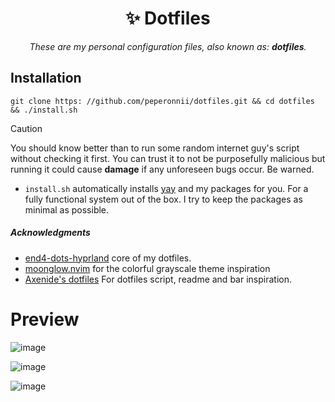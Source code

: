 <h1 align="center">✨ Dotfiles</h1><p align="center"><i>These are my personal configuration files,
also known as: <b>dotfiles</b>.</i></p>

## Installation

```shell
git clone https: //github.com/peperonnii/dotfiles.git && cd dotfiles && ./install.sh
```
>[!CAUTION]
>You should know better than to run some random internet guy's script without checking it first. You can trust it to not be purposefully malicious but running it could cause **damage** if any unforeseen bugs occur. Be warned. 
 - `install.sh` automatically installs [yay](https://github.com/Jguer/yay) and my packages for you. For a fully functional system out of the box. I try to keep the packages as minimal as possible.

##### Acknowledgments 
- [end4-dots-hyprland](https://github.com/end-4/dots-hyprland) core of my dotfiles. 
- [moonglow.nvim](https://github.com/wnkz/monoglow.nvim) for the colorful grayscale theme inspiration
- [Axenide's dotfiles](https://github.com/Axenide/Dotfiles) For dotfiles script, readme and bar inspiration.

# Preview

![image](https://github.com/user-attachments/assets/99f8ee31-9718-493f-8d20-a8785fb87970)

![image](https://github.com/user-attachments/assets/60d2d237-bf55-47d5-b903-4ce665ed3863)

![image](https://github.com/user-attachments/assets/bdce1f93-e34d-4e8b-a5a8-6e8546f5c180)

